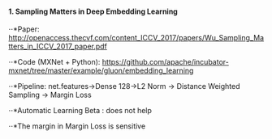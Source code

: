 #### 1. Sampling Matters in Deep Embedding Learning
⋅⋅*Paper: http://openaccess.thecvf.com/content_ICCV_2017/papers/Wu_Sampling_Matters_in_ICCV_2017_paper.pdf

⋅⋅*Code (MXNet + Python): https://github.com/apache/incubator-mxnet/tree/master/example/gluon/embedding_learning

⋅⋅*Pipeline: net.features->Dense 128->L2 Norm -> Distance Weighted Sampling -> Margin Loss

⋅⋅*Automatic Learning Beta : does not help

⋅⋅*The margin in Margin Loss is sensitive




